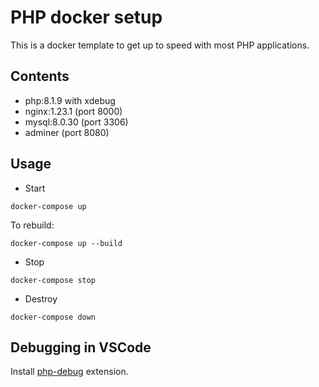 # PHP docker setup

This is a docker template to get up to speed with most PHP applications.

## Contents

* php:8.1.9 with xdebug
* nginx:1.23.1 (port 8000)
* mysql:8.0.30 (port 3306)
* adminer (port 8080)

## Usage

* Start

```
docker-compose up
```

To rebuild:

```
docker-compose up --build
```

* Stop

```
docker-compose stop
```

* Destroy

```
docker-compose down
```

## Debugging in VSCode

Install [php-debug](https://marketplace.visualstudio.com/items?itemName=xdebug.php-debug) extension.